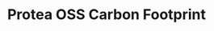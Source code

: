 ---
title: Protea OSS Carbon Footprint
url: 'https://github.com/protea-earth/carbon_footprint'
categories:
  - 681bffaf-a44c-4449-ae96-bf780506c862
tags:
  - open-source
  - developers
description: >
  Open source carbon footprint calculator, the only emissions calculator to use
  a command line interface.
image: null
blueprint: action

---